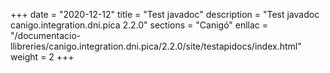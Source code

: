 +++
date        = "2020-12-12"
title       = "Test javadoc"
description = "Test javadoc canigo.integration.dni.pica 2.2.0"
sections    = "Canigó"
enllac		= "/documentacio-llibreries/canigo.integration.dni.pica/2.2.0/site/testapidocs/index.html"
weight		= 2
+++
